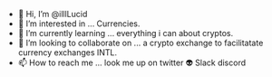 - 👋 Hi, I’m @illlLucid
- 👀 I’m interested in ... Currencies.
- 🌱 I’m currently learning ... everything i can about cryptos.
- 💞️ I’m looking to collaborate on ... a crypto exchange to facilitatate currency exchanges INTL.
- 📫 How to reach me ... look me up on twitter 👽 Slack discord

<!---
illlLucid/illlLucid is a ✨ special ✨ repository because its `README.md` (this file) appears on your GitHub profile.
You can click the Preview link to take a look at your changes.
--->
